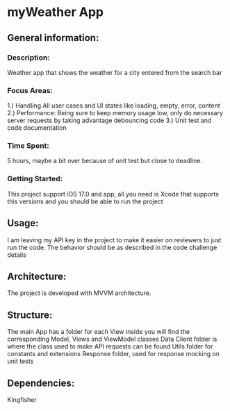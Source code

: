 # myWeather App

## General information:

### Description:
Weather app that shows the weather for a city entered from the search bar

### Focus Areas:
1.) Handling All user cases and UI states like loading, empty, error, content
2.) Performance: Being sure to keep memory usage low, only do necessary server requests by taking advantage debouncing code
3.) Unit test and code documentation

### Time Spent:
5 hours, maybe a bit over because of unit test but close to deadline. 

### Getting Started:
This project support iOS 17.0 and app, all you need is Xcode that supports this versions and you should be able to run the project

## Usage:
I am leaving my API key in the project to make it easier on reviewers to just run the code.
The behavior should be as described in the code challenge details

## Architecture:
The project is developed with MVVM architecture.

## Structure:
The main App has a folder for each View inside you will find the corresponding Model, Views and ViewModel classes
Data Client folder is where the class used to make API requests can be found
Utils folder for constants and extensions
Response folder, used for response mocking on unit tests

## Dependencies:
Kingfisher
